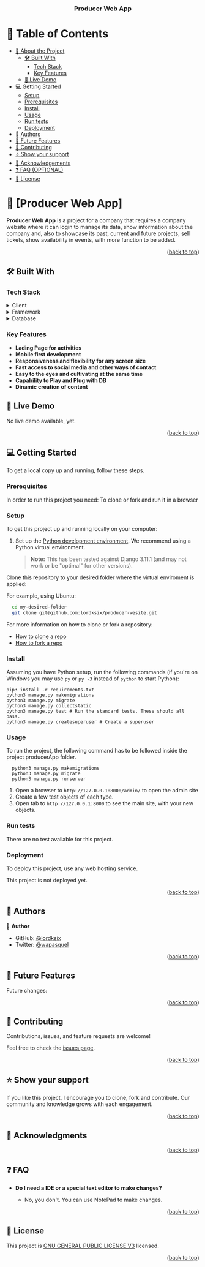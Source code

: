 <a name="readme-top"></a>

<div align="center">
  <h3><b>Producer Web App</b></h3>

</div>


# 📗 Table of Contents

- [📖 About the Project](#about-project)
  - [🛠 Built With](#built-with)
    - [Tech Stack](#tech-stack)
    - [Key Features](#key-features)
  - [🚀 Live Demo](#live-demo)
- [💻 Getting Started](#getting-started)
  - [Setup](#setup)
  - [Prerequisites](#prerequisites)
  - [Install](#install)
  - [Usage](#usage)
  - [Run tests](#run-tests)
  - [Deployment](#deployment)
- [👥 Authors](#authors)
- [🔭 Future Features](#future-features)
- [🤝 Contributing](#contributing)
- [⭐️ Show your support](#support)
- [🙏 Acknowledgements](#acknowledgements)
- [❓ FAQ (OPTIONAL)](#faq)
- [📝 License](#license)

# 📖 [Producer Web App] <a name="about-project"></a>

**Producer Web App** is a project for a company that requires a company website where it can login to manage its data, show information about the company and, also to showcase its past, current and future projects, sell tickets, show availability in events, with more function to be added.

<p align="right">(<a href="#readme-top">back to top</a>)</p>

## 🛠 Built With <a name="built-with"></a>

### Tech Stack <a name="tech-stack"></a>

<details>
  <summary>Client</summary>
  <ul>
    <li><a href="https://www.w3.org/TR/2011/WD-html5-20110405/">HTML5</a></li>
    <li><a href="https://www.w3.org/Style/CSS/specs.en.html">CSS</a></li>
    <li><a href="https://www.ecma-international.org/publications-and-standards/standards/ecma-262/">JavaScript</a></li>
    <li><a href="#">Python</a></li>
  </ul>
</details>
<details>
  <summary>Framework</summary>
  <ul>
    <li><a href="#">Django</a></li>
  </ul>
</details>
<details>
  <summary>Database</summary>
  <ul>
    <li><a href="#">DB SQlite3</a></li>
  </ul>
</details>

### Key Features <a name="key-features"></a>

- **Lading Page for activities**
- **Mobile first development**
- **Responsiveness and flexibility for any screen size**
- **Fast access to social media and other ways of contact**
- **Easy to the eyes and cultivating at the same time**
- **Capability to Play and Plug with DB**
- **Dinamic creation of content** 

## 🚀 Live Demo <a name="live-demo"></a>

No live demo available, yet.

<p align="right">(<a href="#readme-top">back to top</a>)</p>

## 💻 Getting Started <a name="getting-started"></a>


To get a local copy up and running, follow these steps.

### Prerequisites

In order to run this project you need:
To clone or fork and run it in a browser

### Setup


To get this project up and running locally on your computer:

1. Set up the [Python development environment](https://developer.mozilla.org/en-US/docs/Learn/Server-side/Django/development_environment).
   We recommend using a Python virtual environment.
   > **Note:** This has been tested against Django 3.11.1 (and may not work or be "optimal" for other versions).

Clone this repository to your desired folder where the virtual enviroment is applied:

For example, using Ubuntu:

```sh
  cd my-desired-folder
  git clone git@github.com:lordksix/producer-wesite.git
```

For more information on how to clone or fork a repository:
- <a href="https://docs.github.com/en/repositories/creating-and-managing-repositories/cloning-a-repository">How to clone a repo</a>
- <a href="https://docs.github.com/en/get-started/quickstart/fork-a-repo">How to fork a repo</a>

### Install

Assuming you have Python setup, run the following commands (if you're on Windows you may use `py` or `py -3` instead of `python` to start Python):
   ```
   pip3 install -r requirements.txt
   python3 manage.py makemigrations
   python3 manage.py migrate
   python3 manage.py collectstatic
   python3 manage.py test # Run the standard tests. These should all pass.
   python3 manage.py createsuperuser # Create a superuser
   ```

### Usage

To run the project, the following command has to be followed inside the project producerApp folder.

```
  python3 manage.py makemigrations
  python3 manage.py migrate
  python3 manage.py runserver
```

1. Open a browser to `http://127.0.0.1:8000/admin/` to open the admin site
1. Create a few test objects of each type.
1. Open tab to `http://127.0.0.1:8000` to see the main site, with your new objects.

### Run tests

There are no test available for this project.

### Deployment

To deploy this project, use any web hosting service.

This project is not deployed yet. 

<p align="right">(<a href="#readme-top">back to top</a>)</p>

## 👥 Authors <a name="authors"></a>

👤 **Author**

- GitHub: [@lordksix](https://github.com/lordksix)
- Twitter: [@wapasquel](https://github.com/lordksix)

<p align="right">(<a href="#readme-top">back to top</a>)</p>

## 🔭 Future Features <a name="future-features"></a>

Future changes:

<p align="right">(<a href="#readme-top">back to top</a>)</p>

## 🤝 Contributing <a name="contributing"></a>

Contributions, issues, and feature requests are welcome!

Feel free to check the [issues page](../../issues/).

<p align="right">(<a href="#readme-top">back to top</a>)</p>

## ⭐️ Show your support <a name="support"></a>

If you like this project, I encourage you to clone, fork and contribute. Our community and knowledge grows with each engagement.

<p align="right">(<a href="#readme-top">back to top</a>)</p>

## 🙏 Acknowledgments <a name="acknowledgements"></a>

<p align="right">(<a href="#readme-top">back to top</a>)</p>

## ❓ FAQ <a name="faq"></a>

- **Do I need a IDE or a special text editor to make changes?**

  - No, you don't. You can use NotePad to make changes.

<p align="right">(<a href="#readme-top">back to top</a>)</p>

## 📝 License <a name="license"></a>

This project is [GNU GENERAL PUBLIC LICENSE V3](./LICENSE) licensed.


<p align="right">(<a href="#readme-top">back to top</a>)</p>
